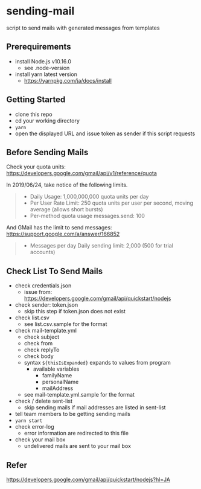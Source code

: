 # sending-mail

script to send mails with generated messages from templates

## Prerequirements

- install Node.js v10.16.0
  - see .node-version
- install yarn latest version
  - https://yarnpkg.com/ja/docs/install

## Getting Started

- clone this repo
- cd your working directory
- `yarn`
- open the displayed URL and issue token as sender if this script requests

## Before Sending Mails

Check your quota units: https://developers.google.com/gmail/api/v1/reference/quota

In 2019/06/24, take notice of the following limits.

> - Daily Usage: 1,000,000,000 quota units per day
> - Per User Rate Limit: 250 quota units per user per second, moving average (allows short bursts)
> - Per-method quota usage messages.send: 100

And GMail has the limit to send messages: https://support.google.com/a/answer/166852

> - Messages per day Daily sending limit: 2,000 (500 for trial accounts)

## Check List To Send Mails

- check credentials.json
  - issue from: https://developers.google.com/gmail/api/quickstart/nodejs
- check sender: token.json
  - skip this step if token.json does not exist
- check list.csv
  - see list.csv.sample for the format
- check mail-template.yml
  - check subject
  - check from
  - check replyTo
  - check body
  - syntax `${thisIsExpanded}` expands to values from program
    - available variables
      - familyName
      - personalName
      - mailAddress
  - see mail-template.yml.sample for the format
- check / delete sent-list
  - skip sending mails if mail addresses are listed in sent-list
- tell team members to be getting sending mails
- `yarn start`
- check error-log
  - error information are redirected to this file
- check your mail box
  - undelivered mails are sent to your mail box

## Refer

https://developers.google.com/gmail/api/quickstart/nodejs?hl=JA
